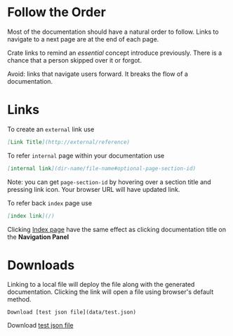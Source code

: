 # Follow the Order

Most of the documentation should have a natural order to follow. 
Links to navigate to a next page are at the end of each page.

Crate links to remind an *essential* concept introduce previously. There is a chance that a person skipped over it or forgot. 

Avoid: links that navigate users forward. It breaks the flow of a documentation. 

# Links

To create an `external` link use 

```markdown
[Link Title](http://external/reference)
```
    
To refer `internal` page within your documentation use 

```markdown
[internal link](dir-name/file-name#optional-page-section-id)
```

Note: you can get `page-section-id` by hovering over a section title and pressing link icon. Your browser URL will have updated link.

To refer back `index` page use   

```markdown
[index link](/)
```

Clicking [Index page](/) have the same effect as clicking documentation title on the **Navigation Panel**

# Downloads

Linking to a local file will deploy the file along with the generated documentation. 
Clicking the link will open a file using browser's default method.

    Download [test json file](data/test.json)
    
Download [test json file](data/test.json)
